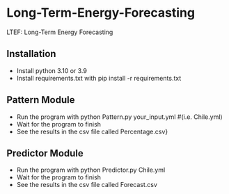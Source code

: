# Long-Term-Energy-Forecasting
LTEF: Long-Term Energy Forecasting

## Installation
- Install python 3.10 or 3.9
- Install requirements.txt with pip install -r requirements.txt

## Pattern Module

- Run the program with python Pattern.py your_input.yml  #(i.e. Chile.yml)
- Wait for the program to finish
- See the results in the csv file called Percentage.csv}


## Predictor Module

- Run the program with python Predictor.py Chile.yml
- Wait for the program to finish
- See the results in the csv file called Forecast.csv
